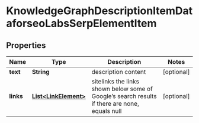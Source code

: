 

# KnowledgeGraphDescriptionItemDataforseoLabsSerpElementItem


## Properties

| Name | Type | Description | Notes |
|------------ | ------------- | ------------- | -------------|
|**text** | **String** | description content |  [optional] |
|**links** | [**List&lt;LinkElement&gt;**](LinkElement.md) | sitelinks the links shown below some of Google’s search results if there are none, equals null |  [optional] |



